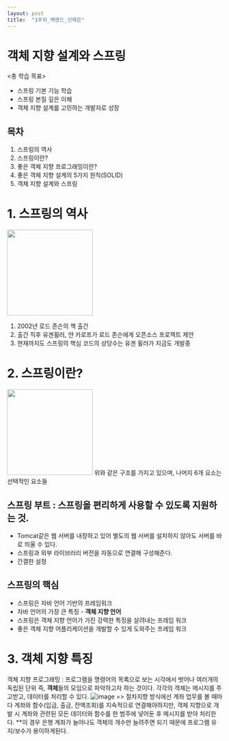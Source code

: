 ```yaml
---
layout: post
title:  "1주차_백엔드_신재은"
---
```


# 객체 지향 설계와 스프링

<총 학습 목표>
* 스프링 기본 기능 학습
* 스프링 본질 깊은 이해
* 객체 지향 설계를 고민하는 개발자로 성장

목차
---
1. 스프링의 역사
2. 스프링이란?
3. 좋은 객체 지향 프로그래밍이란?
4. 좋은 객체 지향 설계의 5가지 원칙(SOLID)
5. 객체 지향 설계와 스프링

# 1. 스프링의 역사
<img src="https://user-images.githubusercontent.com/129717192/229425270-2da367b9-4802-4f9a-b035-b93a4db7ea45.png" width="200" height="200"/>

1. 2002년 로드 존슨의 책 출간
2. 출간 직후 유겐휠러, 얀 카로프가 로드 존슨에게 오픈소스 프로젝트 제안
3. 현재까지도 스프링의 핵심 코드의 상당수는 유겐 휠러가 지금도 개발중

# 2. 스프링이란?
<img src="https://user-images.githubusercontent.com/129717192/229426097-dd6fcdb0-112f-4fc7-bf21-2facad4543d9" width="200" height="200"/>
위와 같은 구조를 가지고 있으며, 나머지 6개 요소는 선택적인 요소들

## 스프링 부트 : 스프링을 편리하게 사용할 수 있도록 지원하는 것.
* Tomcat같은 웹 서버를 내장하고 있어 별도의 웹 서버를 설치하지 않아도 서버를 바로 띄울 수 있다.
* 스프링과 외부 라이브러리 버전을 자동으로 연결해 구성해준다.
* 간결한 설정

## 스프링의 핵심
* 스프링은 자바 언어 기반의 프레임워크
* 자바 언어의 가장 큰 특징 - **객체 지향 언어**
* 스프링은 객체 지향 언어가 가진 강력한 특징을 살려내는 프레임 워크
* 좋은 객체 지향 어플리케이션을 개발할 수 있게 도와주는 프레임 워크

# 3. 객체 지향 특징
객체 지향 프로그래밍 : 프로그램을 명령어의 목록으로 보는 시각에서 벗어나 여러개의 독립된 단위 즉, **객체**들의 모임으로 파악하고자 하는 것이다. 각각의 객체는 메시지를 주고받고, 데이터를 처리할 수 있다.
![image](https://user-images.githubusercontent.com/129717192/229427865-a2cee5f2-2c68-4c29-a931-db2050b48f2a.png)
=> 절차지향 방식에선 계좌 업무를 볼 때마다 계좌와 함수(입금, 출금, 잔액조회)를 지속적으로 연결해야하지만, 객체 지향으로 개발 시 계좌와 관련된 모든 데이터와 함수를 한 범주에 넣어둔 후 메시지를 받아 처리한다. 
**이 경우 은행 계좌가 늘어나도 객체의 개수만 늘려주면 되기 때문에 프로그램 유지/보수가 용이하게된다.
